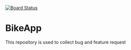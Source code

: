 [![Board Status](https://appaja.visualstudio.com/c610ee16-3a61-4653-a28a-a639058d06d1/329bfe54-7788-4273-90d8-228ce222dde1/_apis/work/boardbadge/ca93e31d-4288-4658-a133-b70a9c811098)](https://appaja.visualstudio.com/c610ee16-3a61-4653-a28a-a639058d06d1/_boards/board/t/329bfe54-7788-4273-90d8-228ce222dde1/Microsoft.RequirementCategory)
# BikeApp
This repository is used to collect bug and feature request

